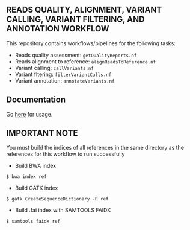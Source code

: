READS QUALITY, ALIGNMENT, VARIANT CALLING, VARIANT FILTERING, AND ANNOTATION WORKFLOW
---
This repository contains workflows/pipelines for the following tasks:
- Reads quality assessment: ```getQualityReports.nf```
- Reads alignment to reference: ```alignReadsToReference.nf``` 
- Variant calling: ```callVariants.nf``` 
- Variant fltering: ```filterVariantCalls.nf```
- Variant annotation: ```annotateVariants.nf```

Documentation
---
Go [here](https://genemap-research.github.io/docs/workflows/ngs/) for usage.


IMPORTANT NOTE
----
You must build the indices of all references in the same directory as the references for this workflow to run successfully

- Build BWA index
```
$ bwa index ref
```

- Build GATK index
```
$ gatk CreateSequenceDictionary -R ref
```

- Build .fai index with SAMTOOLS FAIDX
```
$ samtools faidx ref
```
